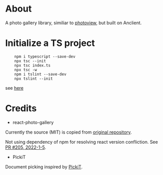 # About

A photo gallery library, similiar to [photoview](https://github.com/photoview/photoview),
but built on Anclient.

# Initialize a TS project

```
    npm i typescript --save-dev
    npx tsc --init
    npx tsc index.ts
    npx tsc -w
    npm i tslint --save-dev
    npx tslint --init
```

see [here](https://www.typescriptlang.org/download)

# Credits

- react-photo-gallery

Currently the source (MIT) is copied from [original repository](https://github.dev/neptunian/react-photo-gallery).

Not using dependency of npm for resolving react version confliction. See [PR #205, 2022-1-5](https://github.com/neptunian/react-photo-gallery/pull/210).

- PickiT

Document picking inspired by [PickiT](https://github.com/HBiSoft/PickiT).
